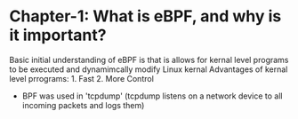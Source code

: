 # Chapter-1: What is eBPF, and why is it important?

Basic initial understanding of eBPF is that is allows for kernal level programs to be executed and dynamimcally modify Linux kernal
Advantages of kernal level prrograms: 1. Fast 2. More Control

- BPF was used in 'tcpdump'
  (tcpdump listens on a network device to all incoming packets and logs them)
